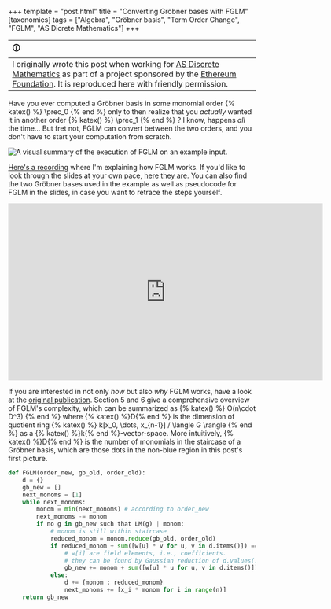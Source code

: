 +++
template = "post.html"
title = "Converting Gröbner bases with FGLM"
[taxonomies]
tags = ["Algebra", "Gröbner basis", "Term Order Change", "FGLM", "AS Dicrete Mathematics"]
+++

| 🛈 |
| :- |
| I originally wrote this post when working for [AS Discrete Mathematics](https://asdm.gmbh) as part of a project sponsored by the [Ethereum Foundation](https://ethereum.foundation/). It is reproduced here with friendly permission. |

Have you ever computed a Gröbner basis in some monomial order
{% katex() %}
\prec_0
{% end %}
only to then realize that you _actually_ wanted it in another order
{% katex() %}
\prec_1
{% end %}
?
I know, happens _all_ the time…
But fret not, FGLM can convert between the two orders, and you don't have to start your computation from scratch.

![A visual summary of the execution of FGLM on an example input.](/blog/2020-10-22_fglm_summary.png "Left, a ")

[Here's a recording](https://www.bitchute.com/video/5TeyXMq4m7Gc/) where I'm explaining how FGLM works.
If you'd like to look through the slides at your own pace, [here they are](/blog/2020-10-22_fglm_example_animated.pdf).
You can also find the two Gröbner bases used in the example as well as pseudocode for FGLM in the slides, in case you want to retrace the steps yourself.

<p align="center">
<iframe scrolling="no" style="border: none;display:block;" src="https://www.bitchute.com/embed/5TeyXMq4m7Gc/" width="640" height="360" frameborder="0"></iframe>
</p>

If you are interested in not only _how_ but also _why_ FGLM works, have a look at the [original publication](https://doi.org/10.1006/jsco.1993.1051).
Section 5 and 6 give a comprehensive overview of FGLM's complexity, which can be summarized as
{% katex() %}
O(n\cdot D^3)
{% end %}
where {% katex() %}D{% end %} is the dimension of quotient ring
{% katex() %}
k[x_0, \dots, x_{n-1}] / \langle G \rangle
{% end %}
as a {% katex() %}k{% end %}-vector-space.
More intuitively, {% katex() %}D{% end %} is the number of monomials in the staircase of a Gröbner basis, which are those dots in the non-blue region in this post's first picture.

```python
def FGLM(order_new, gb_old, order_old):
    d = {}
    gb_new = []
    next_monoms = [1]
    while next_monoms:
        monom = min(next_monoms) # according to order_new
        next_monoms -= monom
        if no g in gb_new such that LM(g) | monom:
            # monom is still within staircase
            reduced_monom = monom.reduce(gb_old, order_old)
            if reduced_monom + sum([w[u] * v for u, v in d.items()]) == 0 for some w:
                # w[i] are field elements, i.e., coefficients.
                # they can be found by Gaussian reduction of d.values()
                gb_new += monom + sum([w[u] * u for u, v in d.items()])
            else:
                d += {monom : reduced_monom}
                next_monoms += [x_i * monom for i in range(n)]
    return gb_new
```
